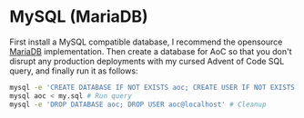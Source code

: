 # MySQL (MariaDB)

First install a MySQL compatible database, I recommend the opensource [MariaDB](https://mariadb.org/) implementation.
Then create a database for AoC so that you don't disrupt any production deployments with my cursed Advent of Code SQL query, and finally run it as follows:

```bash
mysql -e 'CREATE DATABASE IF NOT EXISTS aoc; CREATE USER IF NOT EXISTS aoc@localhost; GRANT ALL PRIVILEGES ON aoc.* TO aoc@localhost' # Create database
mysql aoc < my.sql # Run query
mysql -e 'DROP DATABASE aoc; DROP USER aoc@localhost' # Cleanup
```
